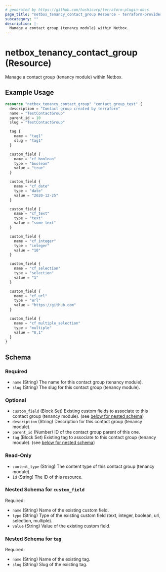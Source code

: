 ```yaml
---
# generated by https://github.com/hashicorp/terraform-plugin-docs
page_title: "netbox_tenancy_contact_group Resource - terraform-provider-netbox"
subcategory: ""
description: |-
  Manage a contact group (tenancy module) within Netbox.
---
```


# netbox_tenancy_contact_group (Resource)

Manage a contact group (tenancy module) within Netbox.

## Example Usage

```terraform
resource "netbox_tenancy_contact_group" "contact_group_test" {
  description = "Contact group created by terraform"
  name = "TestContactGroup"
  parent_id = 10
  slug = "TestContactGroup"

  tag {
    name = "tag1"
    slug = "tag1"
  }

  custom_field {
    name = "cf_boolean"
    type = "boolean"
    value = "true"
  }

  custom_field {
    name = "cf_date"
    type = "date"
    value = "2020-12-25"
  }

  custom_field {
    name = "cf_text"
    type = "text"
    value = "some text"
  }

  custom_field {
    name = "cf_integer"
    type = "integer"
    value = "10"
  }

  custom_field {
    name = "cf_selection"
    type = "selection"
    value = "1"
  }

  custom_field {
    name = "cf_url"
    type = "url"
    value = "https://github.com"
  }

  custom_field {
    name = "cf_multiple_selection"
    type = "multiple"
    value = "0,1"
  }
}
```

<!-- schema generated by tfplugindocs -->
## Schema

### Required

- `name` (String) The name for this contact group (tenancy module).
- `slug` (String) The slug for this contact group (tenancy module).

### Optional

- `custom_field` (Block Set) Existing custom fields to associate to this contact group (tenancy module). (see [below for nested schema](#nestedblock--custom_field))
- `description` (String) Description for this contact group (tenancy module).
- `parent_id` (Number) ID of the contact group parent of this one.
- `tag` (Block Set) Existing tag to associate to this contact group (tenancy module). (see [below for nested schema](#nestedblock--tag))

### Read-Only

- `content_type` (String) The content type of this contact group (tenancy module).
- `id` (String) The ID of this resource.

<a id="nestedblock--custom_field"></a>
### Nested Schema for `custom_field`

Required:

- `name` (String) Name of the existing custom field.
- `type` (String) Type of the existing custom field (text, integer, boolean, url, selection, multiple).
- `value` (String) Value of the existing custom field.


<a id="nestedblock--tag"></a>
### Nested Schema for `tag`

Required:

- `name` (String) Name of the existing tag.
- `slug` (String) Slug of the existing tag.


